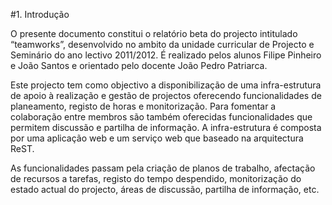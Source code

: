 #1. Introdução

O presente documento constitui o relatório beta do projecto intitulado “teamworks”, desenvolvido no ambito da unidade curricular de Projecto e Seminário do ano lectivo 2011/2012. É realizado pelos alunos Filipe Pinheiro e João Santos e orientado pelo docente João Pedro Patriarca.

Este projecto tem como objectivo a disponibilização de uma infra-estrutura de apoio à realização e gestão de projectos oferecendo funcionalidades de planeamento, registo de horas e monitorização. Para fomentar a colaboração entre membros são também oferecidas funcionalidades que permitem discussão e partilha de informação. A infra-estrutura é composta por uma aplicação web e um serviço web que baseado na arquitectura ReST.

As funcionalidades passam pela criação de planos de trabalho, afectação de recursos a tarefas, registo do tempo despendido, monitorização do estado actual do projecto, áreas de discussão, partilha de informação, etc.

